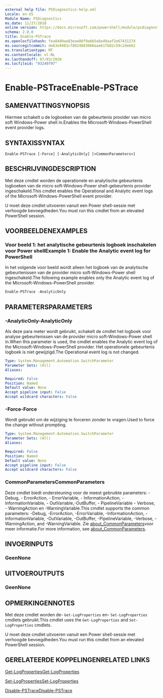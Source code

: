 ```yaml
---
external help file: PSDiagnostics-help.xml
Locale: en-US
Module Name: PSDiagnostics
ms.date: 11/27/2018
online version: https://docs.microsoft.com/powershell/module/psdiagnostics/enable-pstrace?view=powershell-7&WT.mc_id=ps-gethelp
schema: 2.0.0
title: Enable-PSTrace
ms.openlocfilehash: fea84d9ae83eae88f9a665e8a49aaf2e6743127d
ms.sourcegitcommit: de63e9481cf8024883060aae61fb02c59c2de662
ms.translationtype: MT
ms.contentlocale: nl-NL
ms.lasthandoff: 07/03/2020
ms.locfileid: "93249797"
---
```

# <span data-ttu-id="9c2ae-102">Enable-PSTrace</span><span class="sxs-lookup"><span data-stu-id="9c2ae-102">Enable-PSTrace</span></span>

## <span data-ttu-id="9c2ae-103">SAMENVATTING</span><span class="sxs-lookup"><span data-stu-id="9c2ae-103">SYNOPSIS</span></span>
<span data-ttu-id="9c2ae-104">Hiermee schakelt u de logboeken van de gebeurtenis provider van micro soft Windows-Power shell in.</span><span class="sxs-lookup"><span data-stu-id="9c2ae-104">Enables the Microsoft-Windows-PowerShell event provider logs.</span></span>

## <span data-ttu-id="9c2ae-105">SYNTAXIS</span><span class="sxs-lookup"><span data-stu-id="9c2ae-105">SYNTAX</span></span>

```
Enable-PSTrace [-Force] [-AnalyticOnly] [<CommonParameters>]
```

## <span data-ttu-id="9c2ae-106">BESCHRIJVING</span><span class="sxs-lookup"><span data-stu-id="9c2ae-106">DESCRIPTION</span></span>

<span data-ttu-id="9c2ae-107">Met deze cmdlet worden de operationele en analytische gebeurtenis logboeken van de micro soft-Windows-Power shell-gebeurtenis provider ingeschakeld.</span><span class="sxs-lookup"><span data-stu-id="9c2ae-107">This cmdlet enables the Operational and Analytic event logs of the Microsoft-Windows-PowerShell event provider.</span></span>

<span data-ttu-id="9c2ae-108">U moet deze cmdlet uitvoeren vanuit een Power shell-sessie met verhoogde bevoegdheden.</span><span class="sxs-lookup"><span data-stu-id="9c2ae-108">You must run this cmdlet from an elevated PowerShell session.</span></span>

## <span data-ttu-id="9c2ae-109">VOORBEELDEN</span><span class="sxs-lookup"><span data-stu-id="9c2ae-109">EXAMPLES</span></span>

### <span data-ttu-id="9c2ae-110">Voor beeld 1: het analytische gebeurtenis logboek inschakelen voor Power shell</span><span class="sxs-lookup"><span data-stu-id="9c2ae-110">Example 1: Enable the Analytic event log for PowerShell</span></span>

<span data-ttu-id="9c2ae-111">In het volgende voor beeld wordt alleen het logboek van de analytische gebeurtenissen van de provider micro soft-Windows-Power shell ingeschakeld.</span><span class="sxs-lookup"><span data-stu-id="9c2ae-111">The following example enables only the Analytic event log of the Microsoft-Windows-PowerShell provider.</span></span>

```powershell
Enable-PSTrace -AnalyticOnly
```

## <span data-ttu-id="9c2ae-112">PARAMETERS</span><span class="sxs-lookup"><span data-stu-id="9c2ae-112">PARAMETERS</span></span>

### <span data-ttu-id="9c2ae-113">-AnalyticOnly</span><span class="sxs-lookup"><span data-stu-id="9c2ae-113">-AnalyticOnly</span></span>

<span data-ttu-id="9c2ae-114">Als deze para meter wordt gebruikt, schakelt de cmdlet het logboek voor analyse gebeurtenissen van de provider micro soft-Windows-Power shell in.</span><span class="sxs-lookup"><span data-stu-id="9c2ae-114">When this parameter is used, the cmdlet enables the Analytic event log of the Microsoft-Windows-PowerShell provider.</span></span> <span data-ttu-id="9c2ae-115">Het operationele gebeurtenis logboek is niet gewijzigd.</span><span class="sxs-lookup"><span data-stu-id="9c2ae-115">The Operational event log is not changed.</span></span>

```yaml
Type: System.Management.Automation.SwitchParameter
Parameter Sets: (All)
Aliases:

Required: False
Position: Named
Default value: None
Accept pipeline input: False
Accept wildcard characters: False
```

### <span data-ttu-id="9c2ae-116">-Force</span><span class="sxs-lookup"><span data-stu-id="9c2ae-116">-Force</span></span>

<span data-ttu-id="9c2ae-117">Wordt gebruikt om de wijziging te forceren zonder te vragen.</span><span class="sxs-lookup"><span data-stu-id="9c2ae-117">Used to force the change without prompting.</span></span>

```yaml
Type: System.Management.Automation.SwitchParameter
Parameter Sets: (All)
Aliases:

Required: False
Position: Named
Default value: None
Accept pipeline input: False
Accept wildcard characters: False
```

### <span data-ttu-id="9c2ae-118">CommonParameters</span><span class="sxs-lookup"><span data-stu-id="9c2ae-118">CommonParameters</span></span>
<span data-ttu-id="9c2ae-119">Deze cmdlet biedt ondersteuning voor de meest gebruikte parameters: -Debug, - ErrorAction, - ErrorVariable, - InformationAction, -InformationVariable, - OutVariable,-OutBuffer, - PipelineVariable - Verbose, - WarningAction en -WarningVariable.</span><span class="sxs-lookup"><span data-stu-id="9c2ae-119">This cmdlet supports the common parameters: -Debug, -ErrorAction, -ErrorVariable, -InformationAction, -InformationVariable, -OutVariable, -OutBuffer, -PipelineVariable, -Verbose, -WarningAction, and -WarningVariable.</span></span> <span data-ttu-id="9c2ae-120">Zie [about_CommonParameters](https://go.microsoft.com/fwlink/?LinkID=113216)voor meer informatie.</span><span class="sxs-lookup"><span data-stu-id="9c2ae-120">For more information, see [about_CommonParameters](https://go.microsoft.com/fwlink/?LinkID=113216).</span></span>

## <span data-ttu-id="9c2ae-121">INVOER</span><span class="sxs-lookup"><span data-stu-id="9c2ae-121">INPUTS</span></span>

### <span data-ttu-id="9c2ae-122">Geen</span><span class="sxs-lookup"><span data-stu-id="9c2ae-122">None</span></span>

## <span data-ttu-id="9c2ae-123">UITVOER</span><span class="sxs-lookup"><span data-stu-id="9c2ae-123">OUTPUTS</span></span>

### <span data-ttu-id="9c2ae-124">Geen</span><span class="sxs-lookup"><span data-stu-id="9c2ae-124">None</span></span>

## <span data-ttu-id="9c2ae-125">OPMERKINGEN</span><span class="sxs-lookup"><span data-stu-id="9c2ae-125">NOTES</span></span>

<span data-ttu-id="9c2ae-126">Met deze cmdlet worden de- `Get-LogProperties` en- `Set-LogProperties` cmdlets gebruikt.</span><span class="sxs-lookup"><span data-stu-id="9c2ae-126">This cmdlet uses the `Get-LogProperties` and `Set-LogProperties` cmdlets.</span></span>

<span data-ttu-id="9c2ae-127">U moet deze cmdlet uitvoeren vanuit een Power shell-sessie met verhoogde bevoegdheden.</span><span class="sxs-lookup"><span data-stu-id="9c2ae-127">You must run this cmdlet from an elevated PowerShell session.</span></span>

## <span data-ttu-id="9c2ae-128">GERELATEERDE KOPPELINGEN</span><span class="sxs-lookup"><span data-stu-id="9c2ae-128">RELATED LINKS</span></span>

[<span data-ttu-id="9c2ae-129">Get-LogProperties</span><span class="sxs-lookup"><span data-stu-id="9c2ae-129">Get-LogProperties</span></span>](Get-LogProperties.md)

[<span data-ttu-id="9c2ae-130">Set-LogProperties</span><span class="sxs-lookup"><span data-stu-id="9c2ae-130">Set-LogProperties</span></span>](Set-LogProperties.md)

[<span data-ttu-id="9c2ae-131">Disable-PSTrace</span><span class="sxs-lookup"><span data-stu-id="9c2ae-131">Disable-PSTrace</span></span>](Disable-PSTrace.md)
